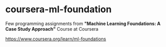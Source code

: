 # coursera-ml-foundation

Few programming assignments from 
**"Machine Learning Foundations: A Case Study Approach"** Course at Coursera

https://www.coursera.org/learn/ml-foundations

